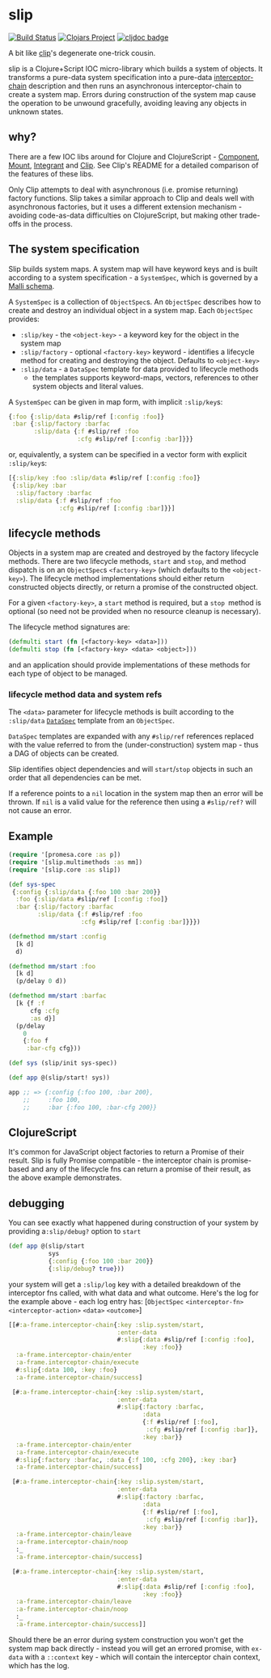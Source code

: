 # slip

[![Build Status](https://github.com/yapsterapp/slip/actions/workflows/clojure.yml/badge.svg)](https://github.com/yapsterapp/slip/actions)
[![Clojars Project](https://img.shields.io/clojars/v/com.github.yapsterapp/slip.svg)](https://clojars.org/com.github.yapsterapp/slip)
[![cljdoc badge](https://cljdoc.org/badge/com.github.yapsterapp/slip)](https://cljdoc.org/d/com.github.yapsterapp/slip)

A bit like [clip](https://github.com/juxt/clip)'s degenerate one-trick cousin.

slip is a Clojure+Script IOC micro-library which builds a system of objects.
It transforms a pure-data system specification into a pure-data [interceptor-chain](https://github.com/yapsterapp/a-frame/blob/trunk/src/a_frame/interceptor_chain.cljc)
description and then runs an asynchronous interceptor-chain to create a system
map.
Errors during construction of the system map cause the operation to be
unwound gracefully, avoiding leaving any objects in unknown states.

## why?

There are a few IOC libs around for Clojure and ClojureScript -
[Component](https://github.com/stuartsierra/component),
[Mount](https://github.com/tolitius/mount),
[Integrant](https://github.com/weavejester/integrant) and
[Clip](https://github.com/juxt/clip). See Clip's README for a detailed
comparison of the features of these libs.

Only Clip attempts to deal with asynchronous
(i.e. promise returning) factory functions.
Slip takes a similar approach to Clip and deals well with asynchronous
factories, but it uses a different extension mechanism - avoiding
code-as-data difficulties on ClojureScript, but making other trade-offs
in the process.

## The system specification

Slip builds system maps. A system map will have keyword keys and is
built according to a system specification - a `SystemSpec`, which is governed
by a
[Malli schema](https://github.com/yapsterapp/slip/blob/trunk/src/slip/schema.cljc).

A `SystemSpec` is a collection of `ObjectSpec`s. An `ObjectSpec` describes
how to create and destroy an individual object in a system map.
Each `ObjectSpec` provides:

- `:slip/key` - the `<object-key>` - a keyword key for the object in the
   system map
- `:slip/factory` - optional `<factory-key>` keyword - identifies a lifecycle
    method for creating and destroying the object. Defaults to `<object-key>`
- `:slip/data` - a `DataSpec` template for data provided to lifecycle methods
   - the templates supports keyword-maps, vectors,
   references to other system objects and literal values.

A `SystemSpec` can be given in map form, with implicit `:slip/key`s:

``` clojure
{:foo {:slip/data #slip/ref [:config :foo]}
 :bar {:slip/factory :barfac
       :slip/data {:f #slip/ref :foo
                   :cfg #slip/ref [:config :bar]}}}
```

or, equivalently, a system can be specified in a vector form with explicit
`:slip/key`s:

``` clojure
[{:slip/key :foo :slip/data #slip/ref [:config :foo]}
 {:slip/key :bar
  :slip/factory :barfac
  :slip/data {:f #slip/ref :foo
              :cfg #slip/ref [:config :bar]}}]
```

## lifecycle methods

Objects in a system map are created and destroyed by the factory lifecycle
methods. There are two lifecycle methods, `start` and `stop`, and method
dispatch is on an `ObjectSpec`s `<factory-key>`
(which defaults to the `<object-key>`). The lifecycle method implementations
should either return constructed objects directly, or return a promise of
the constructed object.

For a given `<factory-key>`, a `start` method is
required, but a `stop `method is optional (so need not be provided when no
resource cleanup is necessary).

The lifecycle method signatures are:

``` clojure
(defmulti start (fn [<factory-key> <data>]))
(defmulti stop (fn [<factory-key> <data> <object>]))
```

and an application should provide implementations of these methods for each type
of object to be managed.

### lifecycle method data and system refs

The `<data>` parameter for lifecycle methods is built according
to the `:slip/data`
[`DataSpec`](https://github.com/yapsterapp/slip/blob/trunk/src/slip/schema.cljc)
template from an `ObjectSpec`.

`DataSpec` templates are expanded with any `#slip/ref` references
replaced with the value referred to from
the (under-construction) system map - thus a DAG of objects can
be created.

Slip identifies object dependencies and
will `start`/`stop` objects in such an order that all dependencies
can be met.

If a reference points to a `nil` location in the
system map then an error will be thrown. If `nil` is a valid value
for the reference then using a `#slip/ref?` will not cause an error.

## Example

``` clojure
(require '[promesa.core :as p])
(require '[slip.multimethods :as mm])
(require '[slip.core :as slip])

(def sys-spec
 {:config {:slip/data {:foo 100 :bar 200}}
  :foo {:slip/data #slip/ref [:config :foo]}
  :bar {:slip/factory :barfac
        :slip/data {:f #slip/ref :foo
                    :cfg #slip/ref [:config :bar]}}})

(defmethod mm/start :config
  [k d]
  d)

(defmethod mm/start :foo
  [k d]
  (p/delay 0 d))

(defmethod mm/start :barfac
  [k {f :f
      cfg :cfg
      :as d}]
  (p/delay
    0
    {:foo f
     :bar-cfg cfg}))

(def sys (slip/init sys-spec))

(def app @(slip/start! sys))

app ;; => {:config {:foo 100, :bar 200},
    ;;     :foo 100,
    ;;     :bar {:foo 100, :bar-cfg 200}}

```

## ClojureScript

It's common for JavaScript object factories to return a Promise of their result.
Slip is fully Promise compatible - the interceptor chain is promise-based and
any of the lifecycle fns can return a promise of their result, as the above
example demonstrates.

## debugging

You can see exactly what happened during construction of your system by
providing a`:slip/debug?` option to `start`

``` clojure
(def app @(slip/start
           sys
           {:config {:foo 100 :bar 200}}
           {:slip/debug? true}))
```

your system will get a `:slip/log` key with a detailed breakdown of the
interceptor fns called, with what data and what outcome. Here's the log for
the example above - each log entry has:
[`ObjectSpec` `<interceptor-fn>` `<interceptor-action>` `<data>` `<outcome>`]

``` clojure
[[#:a-frame.interceptor-chain{:key :slip.system/start,
                              :enter-data
                              #:slip{:data #slip/ref [:config :foo],
                                     :key :foo}}
  :a-frame.interceptor-chain/enter
  :a-frame.interceptor-chain/execute
  #:slip{:data 100, :key :foo}
  :a-frame.interceptor-chain/success]

 [#:a-frame.interceptor-chain{:key :slip.system/start,
                              :enter-data
                              #:slip{:factory :barfac,
                                     :data
                                     {:f #slip/ref [:foo],
                                      :cfg #slip/ref [:config :bar]},
                                     :key :bar}}
  :a-frame.interceptor-chain/enter
  :a-frame.interceptor-chain/execute
  #:slip{:factory :barfac, :data {:f 100, :cfg 200}, :key :bar}
  :a-frame.interceptor-chain/success]

 [#:a-frame.interceptor-chain{:key :slip.system/start,
                              :enter-data
                              #:slip{:factory :barfac,
                                     :data
                                     {:f #slip/ref [:foo],
                                      :cfg #slip/ref [:config :bar]},
                                     :key :bar}}
  :a-frame.interceptor-chain/leave
  :a-frame.interceptor-chain/noop
  :_
  :a-frame.interceptor-chain/success]

 [#:a-frame.interceptor-chain{:key :slip.system/start,
                              :enter-data
                              #:slip{:data #slip/ref [:config :foo],
                                     :key :foo}}
  :a-frame.interceptor-chain/leave
  :a-frame.interceptor-chain/noop
  :_
  :a-frame.interceptor-chain/success]]
```

Should there be an error during system construction you won't get
the system map back directly - instead you will get an errored
promise, with `ex-data` with a `::context` key - which will contain
the interceptor chain context, which has the log.
